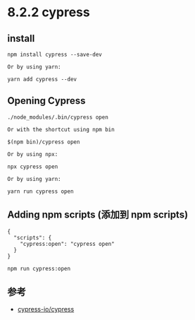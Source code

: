 # 8.2.2 cypress 

## install

```
npm install cypress --save-dev

Or by using yarn:

yarn add cypress --dev
```

## Opening Cypress

```
./node_modules/.bin/cypress open

Or with the shortcut using npm bin

$(npm bin)/cypress open

Or by using npx:

npx cypress open

Or by using yarn:

yarn run cypress open
```

## Adding npm scripts (添加到 npm scripts)

```
{
  "scripts": {
    "cypress:open": "cypress open"
  }
}

npm run cypress:open
```



## 参考
- [cypress-io/cypress](https://github.com/cypress-io/cypress)
